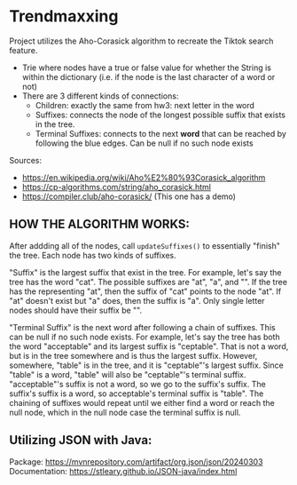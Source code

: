 # Trendmaxxing
Project utilizes the Aho-Corasick algorithm to recreate the Tiktok search feature.

- Trie where nodes have a true or false value for whether the String is within the dictionary (i.e. if the node is the last character of a word or not)
- There are 3 different kinds of connections:
    - Children: exactly the same from hw3: next letter in the word
    - Suffixes: connects the node of the longest possible suffix that exists in the tree. 
    - Terminal Suffixes: connects to the next **word** that can be reached by following the blue edges. Can be null if no such node exists

Sources:
- https://en.wikipedia.org/wiki/Aho%E2%80%93Corasick_algorithm
- https://cp-algorithms.com/string/aho_corasick.html
- https://compiler.club/aho-corasick/ (This one has a demo)

## HOW THE ALGORITHM WORKS:
After addding all of the nodes, call `updateSuffixes()` to essentially "finish" the tree. Each node has two kinds of suffixes. 

"Suffix" is the largest suffix that exist in the tree. For example, let's say the tree has the word "cat". The possible suffixes are "at", "a", and "". If the tree has the representing "at", then the suffix of "cat" points to the node "at". If "at" doesn't exist but "a" does, then the suffix is "a". Only single letter nodes should have their suffix be "". 

"Terminal Suffix" is the next word after following a chain of suffixes. This can be null if no such node exists. For example, let's say the tree has both the word "acceptable" and its largest suffix is "ceptable". That is not a word, but is in the tree somewhere and is thus the largest suffix. However, somewhere, "table" is in the tree, and it is "ceptable"'s largest suffix. Since "table" is a word, "table" will also be "ceptable"'s terminal suffix. "acceptable"'s suffix is not a word, so we go to the suffix's suffix. The suffix's suffix is a word, so acceptable's terminal suffix is "table". The chaining of suffixes would repeat until we either find a word or reach the null node, which in the null node case the terminal suffix is null.

## Utilizing JSON with Java:
Package: https://mvnrepository.com/artifact/org.json/json/20240303
Documentation: https://stleary.github.io/JSON-java/index.html

